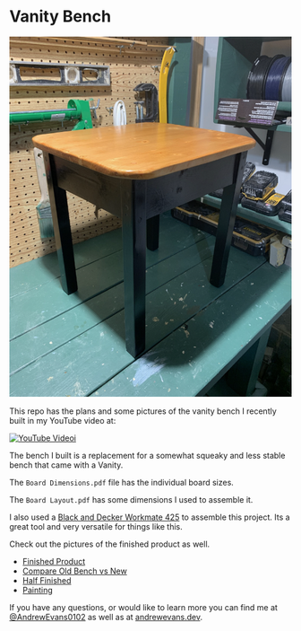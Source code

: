 # Vanity Bench

![Finished Product](./FINISHED_PRODUCT.png)

This repo has the plans and some pictures of the vanity bench I recently built in my YouTube video at:

[![YouTube Videoi](https://img.youtube.com/vi/LIWedRa_v_o/0.jpg)](https://www.youtube.com/watch?v=LIWedRa_v_o)

The bench I built is a replacement for a somewhat squeaky and less stable bench that came with a Vanity.

The `Board Dimensions.pdf` file has the individual board sizes.

The `Board Layout.pdf` has some dimensions I used to assemble it.

I also used a [Black and Decker Workmate 425](https://www.homedepot.com/p/BLACK-DECKER-Workmate-425-30-in-Folding-Portable-Workbench-and-Vise-WM425/202516382?cm_mmc=SOCIAL|PIP|Internal||emailafriend|202516382&cm_mmc=ecc-_-THD_EMAIL_A_FRIEND-_-V1_M1_CA-_-VIEW_ITEM&ecc_id=666aab71b1c86cd332df08ce87ece78765924574a86d7dcb2e928444269477d2) to assemble this project. Its a great tool and very versatile for things like this.

Check out the pictures of the finished product as well.

- [Finished Product](./FINISHED_PRODUCT.png)
- [Compare Old Bench vs New](./COMPARE_OLD_VS_NEW.png)
- [Half Finished](./HALF_FINISHED.png)
- [Painting](./PAINTING.png)

If you have any questions, or would like to learn more you can find me at [@AndrewEvans0102](https://www.twitter.com/AndrewEvans0102) as well as at [andrewevans.dev](https://www.andrewevans.dev).
